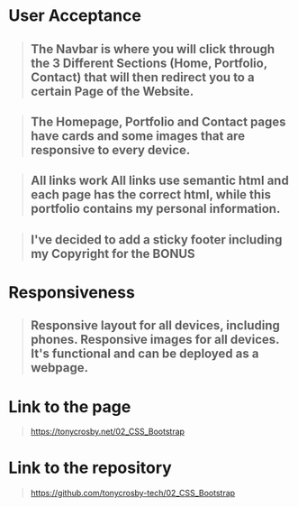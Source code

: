 # User Acceptance 

> ## The Navbar is where you will click through the 3 Different Sections (Home, Portfolio, Contact) that will then redirect you to a certain Page of the Website.

> ## The Homepage, Portfolio and Contact pages have cards and some images that are responsive to every device.

> ## All links work All links use semantic html and each page has the correct html, while this portfolio contains my personal information.

> ## I've decided to add a sticky footer including my Copyright for the **BONUS**

# Responsiveness

> ## Responsive layout for all devices, including phones. Responsive images for all devices. It's functional and can be deployed as a webpage.

# Link to the page

> https://tonycrosby.net/02_CSS_Bootstrap

# Link to the repository

> https://github.com/tonycrosby-tech/02_CSS_Bootstrap